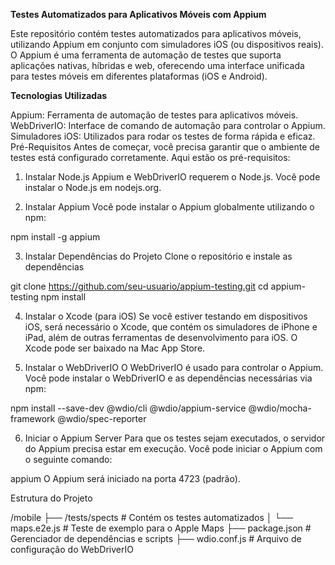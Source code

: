 **Testes Automatizados para Aplicativos Móveis com Appium**

Este repositório contém testes automatizados para aplicativos móveis, utilizando Appium em conjunto com simuladores iOS (ou dispositivos reais). O Appium é uma ferramenta de automação de testes que suporta aplicações nativas, híbridas e web, oferecendo uma interface unificada para testes móveis em diferentes plataformas (iOS e Android).

**Tecnologias Utilizadas**

Appium: Ferramenta de automação de testes para aplicativos móveis.
WebDriverIO: Interface de comando de automação para controlar o Appium.
Simuladores iOS: Utilizados para rodar os testes de forma rápida e eficaz.
Pré-Requisitos
Antes de começar, você precisa garantir que o ambiente de testes está configurado corretamente. Aqui estão os pré-requisitos:

1. Instalar Node.js
Appium e WebDriverIO requerem o Node.js. Você pode instalar o Node.js em nodejs.org.

2. Instalar Appium
Você pode instalar o Appium globalmente utilizando o npm:

npm install -g appium

3. Instalar Dependências do Projeto
Clone o repositório e instale as dependências

git clone https://github.com/seu-usuario/appium-testing.git
cd appium-testing
npm install

4. Instalar o Xcode (para iOS)
Se você estiver testando em dispositivos iOS, será necessário o Xcode, que contém os simuladores de iPhone e iPad, além de outras ferramentas de desenvolvimento para iOS. O Xcode pode ser baixado na Mac App Store.

5. Instalar o WebDriverIO
O WebDriverIO é usado para controlar o Appium. Você pode instalar o WebDriverIO e as dependências necessárias via npm:

npm install --save-dev @wdio/cli @wdio/appium-service @wdio/mocha-framework @wdio/spec-reporter

6. Iniciar o Appium Server
Para que os testes sejam executados, o servidor do Appium precisa estar em execução. Você pode iniciar o Appium com o seguinte comando:

appium
O Appium será iniciado na porta 4723 (padrão).

Estrutura do Projeto

/mobile
  ├── /tests/spects                 # Contém os testes automatizados
  │   └── maps.e2e.js       # Teste de exemplo para o Apple Maps
  ├── package.json               # Gerenciador de dependências e scripts
  ├── wdio.conf.js               # Arquivo de configuração do WebDriverIO

